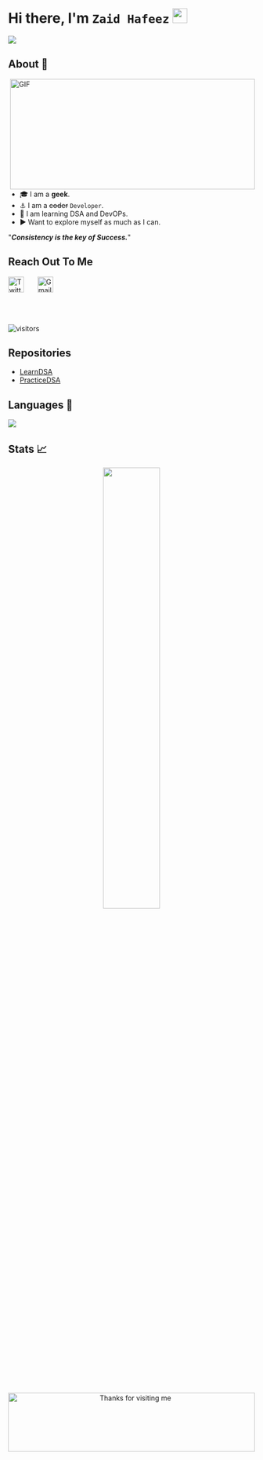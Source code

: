 # Hi there, I'm `Zaid Hafeez` <img src="https://raw.githubusercontent.com/aemmadi/aemmadi/master/wave.gif" width="30px">


 <a href="https://github.com/zaidhafeez/readme-typing-svg"><img src="https://readme-typing-svg.herokuapp.com/?lines=App%20Developer;Always%20learning%20new%20things&font=Fira%20Code&center=true&width=440&height=45&color=f75c7e&vCenter=true&size=22"></a>

 ## About 👋
<!-- <img align = "right" src="https://media.giphy.com/media/ZoEzx25hwgxM94Zq0d/giphy.gif" width="210" /><br> -->
<img align="right" alt="GIF" src="https://github.com/abhisheknaiidu/abhisheknaiidu/blob/master/code.gif?raw=true" width="500" height="225" /><br>
 - 🎓 I am a **geek**.
 - ⚓ I am a ~~coder~~ `Developer`.
 - :sparkler: I am learning DSA and DevOPs.
 - :arrow_forward: Want to explore myself as much as I can.
  
  "***Consistency is the key of Success.***"




## **Reach Out To Me**
<!-- <a href="www.linkedin.com/in/mohammad-zaid"> -->
<!--   <img align="left" width="24px" src="https://cdn.jsdelivr.net/npm/simple-icons@v3/icons/linkedin.svg"  />
</a> -->
<!-- <img src="https://media.giphy.com/media/LnQjpWaON8nhr21vNW/giphy.gif" width="60"> <em><b>I love connecting with different people</b> so if you want to say <b>hi, I'll be happy to meet you more!</b> :)</em>

<a href="https://twitter.com/mohd_981">
  <img align="left" width="26px" src="https://cdn.jsdelivr.net/npm/simple-icons@v3/icons/twitter.svg" />
</a>
<a href="zaid.kpj@gmail.com">
  <img align="left" width="26px" src="https://cdn.jsdelivr.net/npm/simple-icons@v3/icons/gmail.svg" />
</a> -->

<p align="left">
  <a href="https://twitter.com/mohd_981"><img width="32px" alt="Twitter" title="Twitter" src="https://i.imgur.com/OXZM1L6.png"/></a>
  &#8287;&#8287;&#8287;&#8287;&#8287;
 <a href="zaid.kpj@gmail.com"><img width="32px" alt="Gmail" title="gmail" src="https://cdn.jsdelivr.net/npm/simple-icons@v3/icons/gmail.svg"/></a>
  &#8287;&#8287;&#8287;&#8287;&#8287;
</p>




<br />
<br />

![visitors](https://visitor-badge.laobi.icu/badge?page_id=zaidhafeez.zaidhafeez)

## Repositories
- [LearnDSA](https://github.com/zaidhafeez/LearnDSA)
- [PracticeDSA](https://github.com/zaidhafeez/PracticeDSA)

## Languages 📝
<img
     src="https://github-readme-stats.vercel.app/api/top-langs/?username=zaidhafeez&layout=compact&theme=tokyonight"
     />
<!-- ## Contribution Graph 📊
<img
     src="https://activity-graph.herokuapp.com/graph?username=zaidhafeez&theme=chartreuse-dark"
     /> -->
## Stats 📈

<p align="center">
<!-- <img width="48%" src="https://github-readme-stats.vercel.app/api?username=zaidhafeez&show_icons=true&theme=tokyonight" />    -->
 <img width="48%" src="https://github-readme-streak-stats.herokuapp.com/?user=zaidhafeez&show_icons=true&theme=tokyonight" />
<p/>

<div align="center">

<img height="120" alt="Thanks for visiting me" width="100%" src="https://raw.githubusercontent.com/BrunnerLivio/brunnerlivio/master/images/marquee.svg" />
<br />


